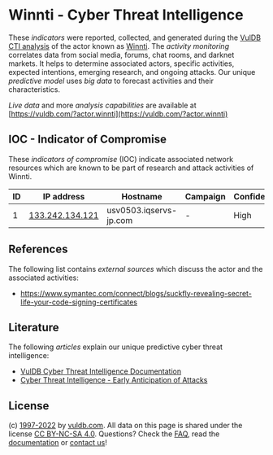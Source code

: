# Winnti - Cyber Threat Intelligence

These _indicators_ were reported, collected, and generated during the [VulDB CTI analysis](https://vuldb.com/?kb.cti) of the actor known as [Winnti](https://vuldb.com/?actor.winnti). The _activity monitoring_ correlates data from social media, forums, chat rooms, and darknet markets. It helps to determine associated actors, specific activities, expected intentions, emerging research, and ongoing attacks. Our unique _predictive model_ uses _big data_ to forecast activities and their characteristics.

_Live data_ and more _analysis capabilities_ are available at [https://vuldb.com/?actor.winnti](https://vuldb.com/?actor.winnti)

## IOC - Indicator of Compromise

These _indicators of compromise_ (IOC) indicate associated network resources which are known to be part of research and attack activities of Winnti.

ID | IP address | Hostname | Campaign | Confidence
-- | ---------- | -------- | -------- | ----------
1 | [133.242.134.121](https://vuldb.com/?ip.133.242.134.121) | usv0503.iqservs-jp.com | - | High

## References

The following list contains _external sources_ which discuss the actor and the associated activities:

* https://www.symantec.com/connect/blogs/suckfly-revealing-secret-life-your-code-signing-certificates

## Literature

The following _articles_ explain our unique predictive cyber threat intelligence:

* [VulDB Cyber Threat Intelligence Documentation](https://vuldb.com/?kb.cti)
* [Cyber Threat Intelligence - Early Anticipation of Attacks](https://www.scip.ch/en/?labs.20201022)

## License

(c) [1997-2022](https://vuldb.com/?kb.changelog) by [vuldb.com](https://vuldb.com/?kb.about). All data on this page is shared under the license [CC BY-NC-SA 4.0](https://creativecommons.org/licenses/by-nc-sa/4.0/). Questions? Check the [FAQ](https://vuldb.com/?kb.faq), read the [documentation](https://vuldb.com/?kb) or [contact us](https://vuldb.com/?contact)!
